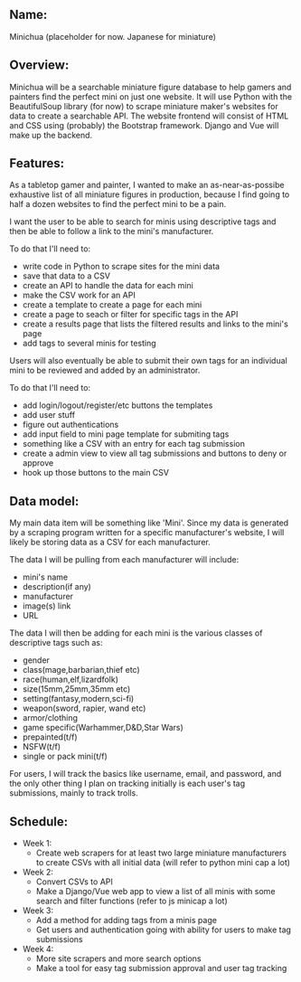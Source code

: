## Name: 
<!-- think of a name already -->
Minichua (placeholder for now. Japanese for miniature)

## Overview:
<!-- write this better -->
Minichua will be a searchable miniature figure database to help gamers and painters find the perfect mini on just one website. It will use Python with the BeautifulSoup library (for now) to scrape miniature maker's websites for data to create a searchable API. The website frontend will consist of HTML and CSS using (probably) the Bootstrap framework. Django and Vue will make up the backend.

## Features:
<!-- write this better -->
As a tabletop gamer and painter, I wanted to make an as-near-as-possibe exhaustive list of all miniature figures in production, because I find going to half a dozen websites to find the perfect mini to be a pain.

I want the user to be able to search for minis using descriptive tags and then be able to follow a link to the mini's manufacturer. 

To do that I'll need to:
- write code in Python to scrape sites for the mini data
- save that data to a CSV
- create an API to handle the data for each mini
- make the CSV work for an API
- create a template to create a page for each mini
- create a page to seach or filter for specific tags in the API
- create a results page that lists the filtered results and links to the mini's page
- add tags to several minis for testing


Users will also eventually be able to submit their own tags for an individual mini to be reviewed and added by an administrator.

To do that I'll need to:
- add login/logout/register/etc buttons the templates
- add user stuff
- figure out authentications
- add input field to mini page template for submiting tags
- something like a CSV with an entry for each tag submission
- create a admin view to view all tag submissions and buttons to deny or approve
- hook up those buttons to the main CSV

## Data model:
<!-- format better and clearer -->
My main data item will be something like 'Mini'. Since my data is generated by a scraping program written for a specific manufacturer's website, I will likely be storing data as a CSV for each manufacturer. 

The data I will be pulling from each manufacturer will include:
- mini's name
- description(if any)
- manufacturer
- image(s) link
- URL

The data I will then be adding for each mini is the various classes of descriptive tags such as: 
- gender
- class(mage,barbarian,thief etc)
- race(human,elf,lizardfolk)
- size(15mm,25mm,35mm etc)
- setting(fantasy,modern,sci-fi)
- weapon(sword, rapier, wand etc)
- armor/clothing
- game specific(Warhammer,D&D,Star Wars)
- prepainted(t/f)
- NSFW(t/f)
- single or pack mini(t/f)

For users, I will track the basics like username, email, and password, and the only other thing I plan on tracking initially is each user's tag submissions, mainly to track trolls.

## Schedule:
<!-- format better. also continue to work on -->
- Week 1:
    - Create web scrapers for at least two large miniature manufacturers to create CSVs with all initial data (will refer to python mini cap a lot)
- Week 2:
    - Convert CSVs to API
    - Make a Django/Vue web app to view a list of all minis with some search and filter functions (refer to js minicap a lot)
- Week 3:
    - Add a method for adding tags from a minis page
    - Get users and authentication going with ability for users to make tag submissions
- Week 4:
    - More site scrapers and more search options
    - Make a tool for easy tag submission approval and user tag tracking